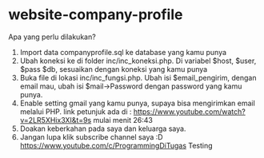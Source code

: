 # website-company-profile
Apa yang perlu dilakukan?
1. Import data companyprofile.sql ke database yang kamu punya
2. Ubah koneksi ke di folder inc/inc_koneksi.php. Di variabel $host, $user, $pass $db, sesuaikan dengan koneksi yang kamu punya
3. Buka file di lokasi inc/inc_fungsi.php. Ubah isi $email_pengirim, dengan email mau, ubah isi $mail->Password dengan password yang kamu punya. 
4. Enable setting gmail yang kamu punya, supaya bisa mengirimkan email melalui PHP. link petunjuk ada di : https://www.youtube.com/watch?v=2LR5XHix3XI&t=9s mulai menit 26:43
5. Doakan keberkahan pada saya dan keluarga saya.
6. Jangan lupa klik subscribe channel saya :D https://www.youtube.com/c/ProgrammingDiTugas Testing
